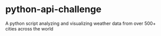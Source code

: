 # python-api-challenge
A python script analyzing and visualizing weather data from over 500+ cities across the world
